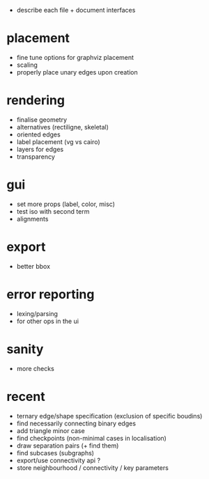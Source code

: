 - describe each file + document interfaces

# placement
- fine tune options for graphviz placement
- scaling
- properly place unary edges upon creation

# rendering
- finalise geometry
- alternatives (rectiligne, skeletal)
- oriented edges
- label placement (vg vs cairo)
- layers for edges
- transparency

# gui
- set more props (label, color, misc)
- test iso with second term
- alignments

# export
- better bbox

# error reporting
- lexing/parsing
- for other ops in the ui

# sanity
- more checks


# recent
- ternary edge/shape specification (exclusion of specific boudins)
- find necessarily connecting binary edges
- add triangle minor case
- find checkpoints (non-minimal cases in localisation)
- draw separation pairs (+ find them)
- find subcases (subgraphs)
- export/use connectivity api ?
- store neighbourhood / connectivity / key parameters
